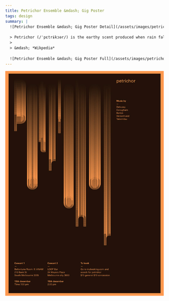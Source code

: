 ```yaml
---
title: Petrichor Ensemble &mdash; Gig Poster
tags: design
summary: |
  ![Petrichor Ensemble &mdash; Gig Poster Detail](/assets/images/petrichor-detail.jpg)

  > Petrichor (/ˈpɛtrɨkɔər/) is the earthy scent produced when rain falls on dry soil. The word is constructed from Greek, petra, meaning ‘stone’, + ichor, the fluid that flows in the veins of the gods in Greek mythology.
  >
  > &mdash; *Wikpedia*

  ![Petrichor Ensemble &mdash; Gig Poster Full](/assets/images/petrichor-full.jpg)
---
```


![Petrichor Ensemble &mdash; Gig Poster Full](/assets/images/petrichor-full.jpg)
